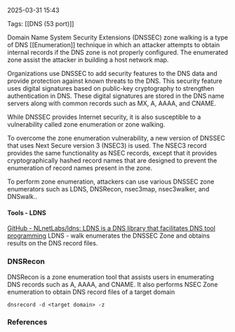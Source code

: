 
2025-03-31 15:43

Tags: [[DNS (53 port)]]

Domain Name System Security Extensions (DNSSEC) zone walking is a type of DNS [[Enumeration]] technique in which an attacker attempts to obtain internal records if the DNS zone is not properly configured. The enumerated zone assist the attacker in building a host network map. 

Organizations use DNSSEC to add security features to the DNS data and provide protection against known threats to the DNS. This security feature uses digital signatures based on public-key cryptography to strengthen authentication in DNS. These digital signatures are stored in the DNS name servers along with common records such as MX, A, AAAA, and CNAME. 

While DNSSEC provides Internet security, it is also susceptible to a vulnerability called zone enumeration or zone walking. 

To overcome the zone enumeration vulnerability, a new version of DNSSEC that uses Next Secure version 3 (NSEC3) is used. The NSEC3 record provides the same functionality as NSEC records, except that it provides cryptographically hashed record names that are designed to prevent the enumeration of record names present in the zone. 

To perform zone enumeration, attackers can use various DNSSEC zone enumerators such as LDNS, DNSRecon, nsec3map, nsec3walker, and DNSwalk..
#### Tools - LDNS 

[GitHub - NLnetLabs/ldns: LDNS is a DNS library that facilitates DNS tool programming](https://github.com/NLnetLabs/ldns)
LDNS - walk enumerates the DNSSEC Zone and obtains results on the DNS record files.
### DNSRecon

DNSRecon is a zone enumeration tool that assists users in enumerating DNS records such as A, AAAA, and CNAME. It also performs NSEC Zone enumeration to obtain DNS record files of a target domain 
```
dnsrecord -d <target domain> -z
```

### References

